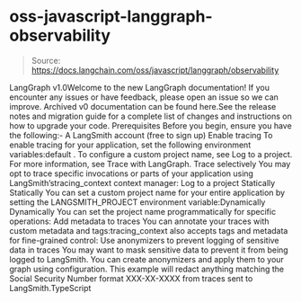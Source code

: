 # oss-javascript-langgraph-observability

> Source: https://docs.langchain.com/oss/javascript/langgraph/observability

LangGraph v1.0Welcome to the new LangGraph documentation! If you encounter any issues or have feedback, please open an issue so we can improve. Archived v0 documentation can be found here.See the release notes and migration guide for a complete list of changes and instructions on how to upgrade your code.
Prerequisites
Before you begin, ensure you have the following:- A LangSmith account (free to sign up)
Enable tracing
To enable tracing for your application, set the following environment variables:default
. To configure a custom project name, see Log to a project.
For more information, see Trace with LangGraph.
Trace selectively
You may opt to trace specific invocations or parts of your application using LangSmith’stracing_context
context manager:
Log to a project
Statically
Statically
You can set a custom project name for your entire application by setting the
LANGSMITH_PROJECT
environment variable:Dynamically
Dynamically
You can set the project name programmatically for specific operations:
Add metadata to traces
You can annotate your traces with custom metadata and tags:tracing_context
also accepts tags and metadata for fine-grained control:
Use anonymizers to prevent logging of sensitive data in traces
You may want to mask sensitive data to prevent it from being logged to LangSmith. You can create anonymizers and apply them to your graph using configuration. This example will redact anything matching the Social Security Number format XXX-XX-XXXX from traces sent to LangSmith.TypeScript